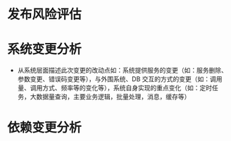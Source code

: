 

# 发布风险评估

# 系统变更分析

- 从系统层面描述此次变更的改动点如：系统提供服务的变更（如：服务删除、参数变更、错误码变更等），与外围系统、DB 交互的方式的变更（如：调用量、调用方式、频率等的变化等），系统自身实现的重点变化（如：定时任务，大数据量查询，主要业务逻辑，批量处理，消息，缓存等）

# 依赖变更分析

